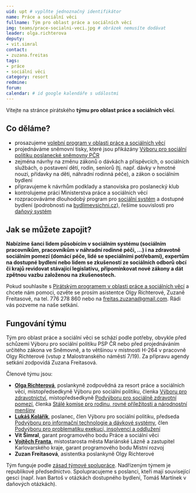 ```yaml
---
uid: upt # vyplňte jednoznačný identifikátor
name: Práce a sociální věci
fullname: Tým pro oblast práce a sociálních věcí
img: teams/prace-socialni-veci.jpg # obrázek nemusíte dodávat
leader: olga.richterova
deputy:
- vit.simral
contact:
- zuzana.freitas
tags:
- práce
- sociální věci
category: resort
redmine:
forum:
calendar: # id google kalendáře s událostmi
---
```


Vítejte na stránce pirátského **týmu pro oblast práce a sociálních věcí**.

Co děláme?
----------

* prosazujeme [volební program v oblasti práce a sociálních věcí](https://www.pirati.cz/program/psp2017/prace-a-socialni-veci/)
* projednáváme sněmovní tisky, které jsou přikázány [Výboru pro sociální politiku poslanecké sněmovny PČR](http://www.psp.cz/sqw/hp.sqw?k=4300)
* zejména návrhy na změnu zákonů o dávkách a příspěvcích, o sociálních službách, o postavení dětí, rodin, seniorů (tj. např. dávky v hmotné nouzi, přídavky na děti, náhradní rodinná péče), a zákon o sociálním bydlení
* připravujeme k návrhům podklady a stanoviska pro poslanecký klub
* kontrolujeme práci Ministerstva práce a sociálních věcí
* rozpracováváme dlouhodobý program pro [sociální systém](https://www.pirati.cz/program/dlouhodoby/socialni-system/) a dostupné bydlení (podrobnosti na [bydlimevsichni.cz](https://www.socialni-a-dostupne-bydleni.cz/)), řešíme souvislosti pro [daňový systém](https://www.pirati.cz/program/dlouhodoby/dane/)

Jak se můžete zapojit?
----------------------

**Nabízíme šanci lidem působícím v sociálním systému (sociálním pracovníkům, pracovníkům v náhradní rodinné péči, …) i na zdravotně sociálním pomezí (domácí péče, lidé se speciálními potřebami), expertům na dostupné bydlení nebo lidem se zkušeností ze sociálních odborů obcí či krajů revidovat stávající legislativu, připomínkovat nové zákony a dát zpětnou vazbu založenou na zkušenostech.**

Pokud souhlasíte s [Pirátským programem v oblasti práce a sociálních věcí](https://www.pirati.cz/program/psp2017/prace-a-socialni-veci/) a chcete nám pomoci, ozvěte se prosím asistentce Olgy Richterové, Zuzaně Freitasové, na tel. 776 278 860 nebo na <freitas.zuzana@gmail.com>. Rádi vás pozveme na naše setkání.

Fungování týmu
----------------------

Tým pro oblast práce a sociální věci se schází podle potřeby, obvykle před schůzemi Výboru pro sociální politiku PSP ČR nebo před projednáváním určitého zákona ve Sněmovně, a to většinou v místnosti H-264 v pracovně Olgy Richterové (vstup z Malostranského náměstí 7/19). Za přípravu agendy setkání zodpovídá Zuzana Freitasová.

Členové týmu jsou:

* **[Olga Richterová](https://www.pirati.cz/lide/olga-richterova/)**, poslankyně zodpovědná za resort práce a sociálních věcí, místopředsedkyně Výboru pro sociální politiku, členka [Výboru pro zdravotnictví](http://www.psp.cz/sqw/hp.sqw?k=4300), místopředsedkyně [Podvýboru pro sociálně zdravotní pomezí](http://www.psp.cz/sqw/hp.sqw?k=4328), členka [Stálé komise pro rodinu, rovné příležitosti a národnostní menšiny](http://www.psp.cz/sqw/hp.sqw?k=6000)
* **[Lukáš Kolářík](https://www.pirati.cz/lide/lukas-kolarik/)**, poslanec, člen Výboru pro sociální politiku, předseda [Podvýboru pro informační technologie a dávkové systémy](http://www.psp.cz/sqw/hp.sqw?k=4329), člen [Podvýboru pro problematiku exekucí, insolvencí a oddlužení](http://www.psp.cz/sqw/hp.sqw?k=4025)
* **Vít Šimral**, garant programového bodu Práce a sociální věci
* **[Vojtěch Franta](https://www.pirati.cz/lide/vojtech-franta/)**, místostarosta města Mariánské Lázně a zastupitel Karlovarského kraje, garant programového bodu Místní rozvoj           
* **Zuzan Freitasová**, asistentka poslankyně Olgy Richterové

Tým funguje podle [zásad týmové spolupráce](https://wiki.pirati.cz/rules/or_zatys). Nadřízeným týmem je republikové předsednictvo. Spolupracujeme s poslanci, kteří mají související gesci (např. Ivan Bartoš v otázkách dostupného bydlení, Tomáš Martínek v daňových otázkách).
